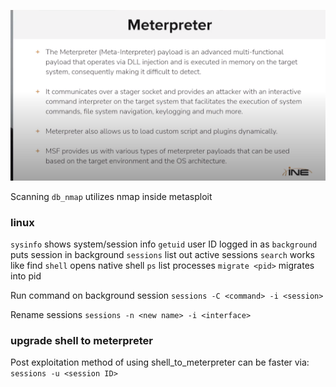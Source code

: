 ![](</Images/Pasted image 20231226191114.png>)

Scanning
`db_nmap` utilizes nmap inside metasploit

### linux
`sysinfo` shows system/session info
`getuid` user ID logged in as
`background` puts session in background
`sessions` list out active sessions
`search` works like find
`shell` opens native shell
`ps` list processes
`migrate <pid>` migrates into pid

Run command on background session
`sessions -C <command> -i <session>`

Rename sessions
`sessions -n <new name> -i <interface>`

### upgrade shell to meterpreter

Post exploitation method of using shell_to_meterpreter can be faster via:
`sessions -u <session ID>`
